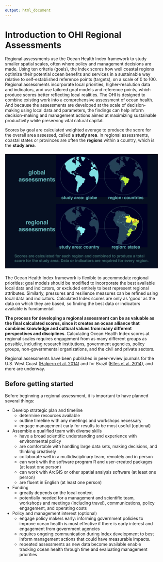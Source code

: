 ```yaml
---
output: html_document
---
```

# Introduction to OHI Regional Assessments

Regional assessments use the Ocean Health Index framework to study smaller spatial scales, often where policy and management decisions are made. Using ten criteria (goals), the Index scores how well coastal regions optimize their potential ocean benefits and services in a sustainable way relative to self-established reference points (targets), on a scale of 0 to 100. Regional assessments incorporate local priorities, higher-resolution data and indicators, and use tailored goal models and reference points, which produce scores better reflecting local realities. The OHI is designed to combine existing work into a comprehensive assessment of ocean health. And because the assessments are developed at the scale of decision-making using local data and parameters, the findings can help inform decision-making and management actions aimed at maximizing sustainable productivity while preserving vital natural capital.  

Scores by goal are calculated weighted average to produce the score for the overall area assessed, called a **study area**. In regional assessments, coastal states or provinces are often the **regions** within a country, which is the **study area**. 

![](./fig/global_v_brazil_map.png)  

The Ocean Health Index framework is flexible to accommodate regional priorities: goal models should be modified to incorporate the best available local data and indicators, or excluded entirely to best represent regional attributes. Similarly, pressures and resilience measures can be refined using local data and indicators. Calculated Index scores are only as 'good' as the data on which they are based, so finding the best data or indicators available is fundamental. 

**The process for developing a regional assessment can be as valuable as the final calculated scores, since it creates an ocean alliance that combines knowledge and cultural values from many different perspectives and disciplines**. Calculating Ocean Health Index scores at regional scales requires engagement from as many different groups as possible, including research institutions, government agencies, policy groups, non-governmental organizations, and the civil and private sectors.
  
Regional assessments have been published in peer-review journals for the U.S. West Coast ([Halpern et al. 2014](http://www.plosone.org/article/info%3Adoi%2F10.1371%2Fjournal.pone.0098995)) and for Brazil ([Elfes et al. 2014](http://www.plosone.org/article/info%3Adoi%2F10.1371%2Fjournal.pone.0092589)), and more are underway.   

## Before getting started

Before beginning a regional assessment, it is important to have planned several things:

* Develop strategic plan and timeline
    + determine resources available
    + outline timeline with any meetings and workshops necessary
    + engage management early for results to be most useful (optional)
* Assemble a qualified team with diverse skills
    + have a broad scientific understanding and experience with environmental policy
    + are comfortable with handling large data sets, making decisions, and thinking creatively
    + collaborate well in a multidisciplinary team, remotely and in person
    + can work with the software program R and user-created packages (at least one person)
    + can work with ArcGIS or other spatial analysis software (at least one person)
    + are fluent in English (at least one person)
* Funding 
    + greatly depends on the local context
    + potentially needed for a management and scientific team, workshops and meetings (including travel), communications, policy engagement, and operating costs
* Policy and management interest (optional)
    + engage policy makers early: informing government policies to improve ocean health is most effective if there is early interest and engagement from government agencies
    + requires ongoing communication during Index development to best inform management actions that could have measurable impacts. 
    + repeated assessments as new data become available enable tracking ocean health through time and evaluating management priorities
    
    
    

